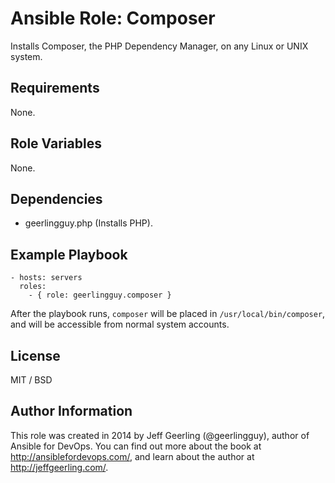# Ansible Role: Composer

Installs Composer, the PHP Dependency Manager, on any Linux or UNIX system.

## Requirements

None.

## Role Variables

None.

## Dependencies

  - geerlingguy.php (Installs PHP).

## Example Playbook

    - hosts: servers
      roles:
        - { role: geerlingguy.composer }

After the playbook runs, `composer` will be placed in `/usr/local/bin/composer`, and will be accessible from normal system accounts.

## License

MIT / BSD

## Author Information

This role was created in 2014 by Jeff Geerling (@geerlingguy), author of Ansible for DevOps. You can find out more about the book at http://ansiblefordevops.com/, and learn about the author at http://jeffgeerling.com/.
